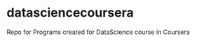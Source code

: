datasciencecoursera
===================

Repo for Programs created for DataScience course in Coursera
